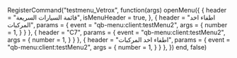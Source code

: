 RegisterCommand("testmenu_Vetrox", function(args)
    openMenu({
        {
            header = "قائمة السيارات السريعة",
            isMenuHeader = true, 
        },
        {
            header = "اطفاء اخد المركبات",
            params = {
                event = "qb-menu:client:testMenu2",
                args = {
                    number = 1,
                }
            }
        },
        {
            header = "C7",
            params = {
                event = "qb-menu:client:testMenu2",
                args = {
                    number = 1,
                }
            }
        },
        {
            header = "اطفاء اخد المركبات",
            params = {
                event = "qb-menu:client:testMenu2",
                args = {
                    number = 1,
                }
            }
        },
    })
end, false)